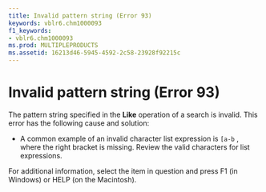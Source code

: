 ```yaml
---
title: Invalid pattern string (Error 93)
keywords: vblr6.chm1000093
f1_keywords:
- vblr6.chm1000093
ms.prod: MULTIPLEPRODUCTS
ms.assetid: 16213d46-5945-4592-2c58-23928f92215c
---
```



# Invalid pattern string (Error 93)

The pattern string specified in the  **Like** operation of a search is invalid. This error has the following cause and solution:



- A common example of an invalid character list expression is  `[a-b` , where the right bracket is missing. Review the valid characters for list expressions.
    

For additional information, select the item in question and press F1 (in Windows) or HELP (on the Macintosh).

